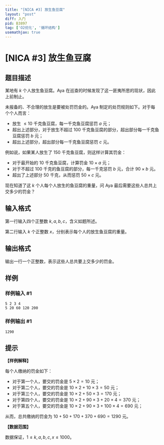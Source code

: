 ```yaml
---
title: "[NICA #3] 放生鱼豆腐"
layout: "post"
diff: 入门
pid: B3897
tag: ['O2优化', '循环结构']
usemathjax: true
---
```


# [NICA #3] 放生鱼豆腐
## 题目描述

某地有 $k$ 个人放生鱼豆腐。Aya 在巡查的时候发现了这一匪夷所思的现状，因此上前制止。

未报备的、不合理的放生是要被处罚罚金的。Aya 制定的处罚规则如下。对于每个个人而言：

- 放生 $\leq 10$ 千克鱼豆腐，每一千克鱼豆腐惩罚 $a$ 元；
- 超出上述部分，对于放生不超过 $100$ 千克鱼豆腐的部分，超出部分每一千克鱼豆腐惩罚 $b$ 元；
- 超出上述部分，超出部分每一千克鱼豆腐惩罚 $c$ 元。

例如说，如果某人放生了 $150$ 千克鱼豆腐，则这样计算其罚金：
- 对于最开始的 $10$ 千克鱼豆腐，计算罚金 $10\times a$ 元；
- 对于不超过 $100$ 千克的鱼豆腐的部分，每一千克惩罚 $b$ 元，合计 $90\times b$ 元。
- 超出了上述部分 $50$ 千克，从而惩罚 $50\times c$ 元。

现在知道了这 $k$ 个人每个人放生的鱼豆腐的重量，问 Aya 最后需要这些人总共上交多少的罚金？
## 输入格式

第一行输入四个正整数 $k,a,b,c$，含义如题所述。

第二行输入 $k$ 个正整数 $x$，分别表示每个人的放生鱼豆腐的重量。
## 输出格式

输出一行一个正整数，表示这些人总共要上交多少的罚金。
## 样例

### 样例输入 #1
```
5 2 3 4
5 20 60 120 200
```
### 样例输出 #1
```
1290
```
## 提示

**【样例解释】**

每个人缴纳的罚金如下：
- 对于第一个人，要交的罚金是 $5\times 2=10$ 元；
- 对于第二个人，要交的罚金是 $10\times 2+10\times 3=50$ 元；
- 对于第三个人，要交的罚金是 $10\times 2+50\times 3=170$ 元；
- 对于第四个人，要交的罚金是 $10\times 2+90\times 3+20\times 4=370$ 元；
- 对于第五个人，要交的罚金是 $10\times 2+90\times 3+100\times 4=690$ 元；

从而，总共缴纳的罚金为 $10+50+170+370+690=1290$ 元。

**【数据范围】**

数据保证，$1 \leq k,a,b,c,x \leq 1000$。
